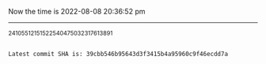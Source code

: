 Now the time is 2022-08-08 20:36:52 pm

---

<small>24105512151522540475032317613891</small>

```txt

Latest commit SHA is: 39cbb546b95643d3f3415b4a95960c9f46ecdd7a
```
